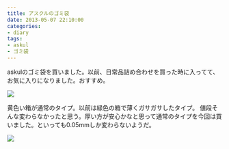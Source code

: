 ```yaml
---
title: アスクルのゴミ袋
date: 2013-05-07 22:10:00
categories:
- diary
tags:
- askul
- ゴミ袋
---
```

askulのゴミ袋を買いました。以前、日常品詰め合わせを買った時に入ってて、お気に入りになりました。おすすめ。

[![](http://farm8.staticflickr.com/7398/8716400677_0fdbe7c5a8.jpg)](http://www.flickr.com/photos/jun_/8716400677/)

黄色い箱が通常のタイプ。以前は緑色の箱で薄くガサガサしたタイプ。
値段そんな変わらなかったと思う。厚い方が安心かなと思って通常のタイプを今回は買いました。といっても0.05mmしか変わらないようだ。

[![](http://farm8.staticflickr.com/7356/8716401619_a87d121ee7.jpg)](http://www.flickr.com/photos/jun_/8716401619/)
